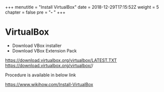 +++
menutitle = "Install VirtualBox"
date = 2018-12-29T17:15:52Z
weight = 5
chapter = false
pre = "<b>- </b>"
+++

# VirtualBox

* Download VBox installer
* Download VBox Extension Pack

https://download.virtualbox.org/virtualbox/LATEST.TXT
https://download.virtualbox.org/virtualbox/<LATEST>/

Procedure is available in below link

https://www.wikihow.com/Install-VirtualBox
